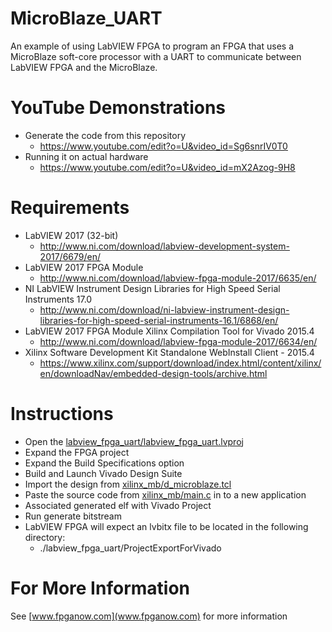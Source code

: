 # MicroBlaze_UART
An example of using LabVIEW FPGA to program an FPGA that uses a MicroBlaze soft-core processor with a UART to communicate between LabVIEW FPGA and the MicroBlaze.

# YouTube Demonstrations
* Generate the code from this repository
  * https://www.youtube.com/edit?o=U&video_id=Sg6snrIV0T0
* Running it on actual hardware
  * https://www.youtube.com/edit?o=U&video_id=mX2Azog-9H8


# Requirements
* LabVIEW 2017 (32-bit)
  * http://www.ni.com/download/labview-development-system-2017/6679/en/
* LabVIEW 2017 FPGA Module
  * http://www.ni.com/download/labview-fpga-module-2017/6635/en/
* NI LabVIEW Instrument Design Libraries for High Speed Serial Instruments 17.0
  * http://www.ni.com/download/ni-labview-instrument-design-libraries-for-high-speed-serial-instruments-16.1/6868/en/
* LabVIEW 2017 FPGA Module Xilinx Compilation Tool for Vivado 2015.4
  * http://www.ni.com/download/labview-fpga-module-2017/6634/en/
* Xilinx Software Development Kit Standalone WebInstall Client - 2015.4
  * https://www.xilinx.com/support/download/index.html/content/xilinx/en/downloadNav/embedded-design-tools/archive.html

# Instructions
* Open the [labview_fpga_uart/labview_fpga_uart.lvproj](labview_fpga_uart/labview_fpga_uart.lvproj)
* Expand the FPGA project
* Expand the Build Specifications option
* Build and Launch Vivado Design Suite
* Import the design from [xilinx_mb/d_microblaze.tcl](xilinx_mb/d_microblaze.tcl)
* Paste the source code from [xilinx_mb/main.c](xilinx_mb/main.c) in to a new application
* Associated generated elf with Vivado Project
* Run generate bitstream
* LabVIEW FPGA will expect an lvbitx file to be located in the following directory:
  * ./labview_fpga_uart/ProjectExportForVivado
  
# For More Information
See [www.fpganow.com](www.fpganow.com) for more information
